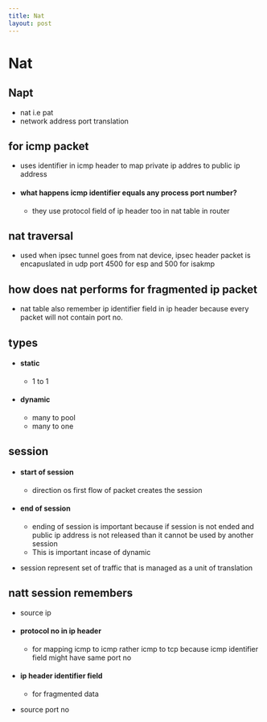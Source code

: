 ```yaml
---
title: Nat
layout: post
---
```

      
 # Nat  
 ## Napt   
 * nat i.e pat   
 * network address port translation   
 ## for icmp packet   
 * uses identifier in icmp header to map private ip addres to public ip address   
 *  #### what happens icmp identifier equals any process port number?   
  
 	* they use protocol field of ip header too in nat table in router   
 ## nat traversal   
 * used when ipsec tunnel goes from nat device, ipsec header packet is encapuslated in udp port 4500 for esp and 500 for isakmp   
 ## how does nat performs for fragmented ip packet   
 * nat table also remember ip identifier field in ip header because every packet will not contain port no.   
 ## types   
 *  #### static   
  
 	* 1 to 1   
 *  #### dynamic   
  
 	* many to pool   
 	* many to one   
 ## session   
 *  #### start of session   
  
 	* direction os first flow of packet creates the session   
 *  #### end of session   
  
 	* ending of session is important because if session is not ended and public ip address is not released than it cannot be used by another session   
 	* This is important incase of dynamic   
 * session represent set of traffic that is managed as a unit of translation   
 ## natt session remembers   
 * source ip   
 *  #### protocol no in ip header   
  
 	* for mapping icmp to icmp rather icmp to tcp because icmp identifier field might have same port no   
 *  #### ip header identifier field   
  
 	* for fragmented data   
 * source port no   
